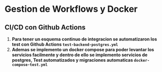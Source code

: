 # Gestion de Workflows y Docker

## CI/CD con Github Actions
1. **Para tener un esquema continuo de integracion se automatizaron los test con Github Actions `test-backend-postgres.yml`** 
2. **Ademas se implemento un docker compose para poder levantar los servicios facilmente y dentro de ello se implemento servicios de postgres, Test automatizados y migraciones automaticas `docker-compose-test.yml`**